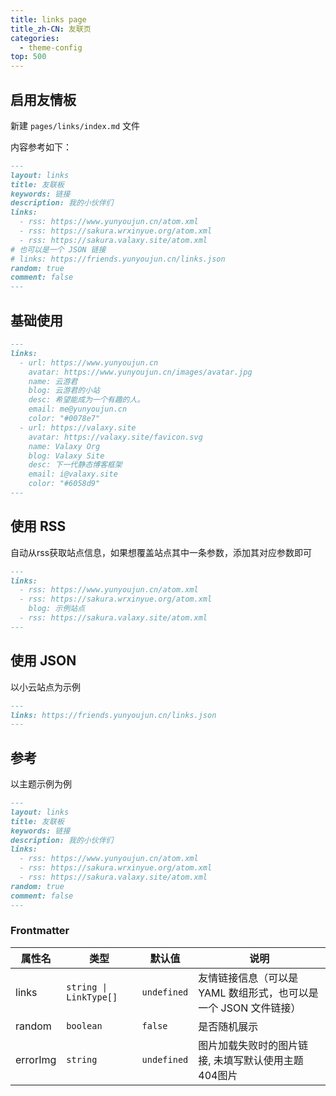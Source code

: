 ```yaml
---
title: links page
title_zh-CN: 友联页
categories:
  - theme-config
top: 500
---
```


## 启用友情板

新建 `pages/links/index.md` 文件

内容参考如下：

```md
---
layout: links
title: 友联板
keywords: 链接
description: 我的小伙伴们
links:
  - rss: https://www.yunyoujun.cn/atom.xml
  - rss: https://sakura.wrxinyue.org/atom.xml
  - rss: https://sakura.valaxy.site/atom.xml
# 也可以是一个 JSON 链接
# links: https://friends.yunyoujun.cn/links.json
random: true
comment: false
---
```

## 基础使用

```md
---
links:
  - url: https://www.yunyoujun.cn
    avatar: https://www.yunyoujun.cn/images/avatar.jpg
    name: 云游君
    blog: 云游君的小站
    desc: 希望能成为一个有趣的人。
    email: me@yunyoujun.cn
    color: "#0078e7"
  - url: https://valaxy.site
    avatar: https://valaxy.site/favicon.svg
    name: Valaxy Org
    blog: Valaxy Site
    desc: 下一代静态博客框架
    email: i@valaxy.site
    color: "#6058d9"
---
```

## 使用 RSS

自动从rss获取站点信息，如果想覆盖站点其中一条参数，添加其对应参数即可

```md
---
links:
  - rss: https://www.yunyoujun.cn/atom.xml
  - rss: https://sakura.wrxinyue.org/atom.xml
    blog: 示例站点
  - rss: https://sakura.valaxy.site/atom.xml
---
```

## 使用 JSON

以小云站点为示例

```md
---
links: https://friends.yunyoujun.cn/links.json
---
```

## 参考

以主题示例为例

```md
---
layout: links
title: 友联板
keywords: 链接
description: 我的小伙伴们
links:
  - rss: https://www.yunyoujun.cn/atom.xml
  - rss: https://sakura.wrxinyue.org/atom.xml
  - rss: https://sakura.valaxy.site/atom.xml
random: true
comment: false
---
```

### Frontmatter

| 属性名   | 类型                   | 默认值      | 说明                                                             |
| -------- | ---------------------- | ----------- | ---------------------------------------------------------------- |
| links    | `string \| LinkType[]` | `undefined` | 友情链接信息（可以是 YAML 数组形式，也可以是一个 JSON 文件链接） |
| random   | `boolean`              | `false`     | 是否随机展示                                                     |
| errorImg | `string`               | `undefined` | 图片加载失败时的图片链接, 未填写默认使用主题404图片              |

